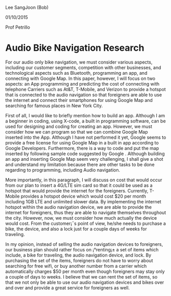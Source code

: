 Lee SangJoon (Bob)

01/10/2015

Prof Petrillo 

# Audio Bike Navigation Research

For our audio only bike navigation, we must consider various aspects, including our customer segments, competition with other businesses, and technological aspects such as Bluetooth, programming an app, and connecting with Google Map. In this paper, however,  I will focus on two aspects: an App programming and predicting the cost of connecting with telephone Carriers such as At&T, T-Mobile, and Verizon to provide a hotspot that is connected to the audio navigation so that foreigners are able to use the internet and connect their smartphones for using Google Map and searching for famous places in New York City. 

First of all, I would like to briefly mention how to build an app. Although I am a beginner in coding, using X-code, a built in programming software, can be used for designing and coding for creating an app. However, we must consider how we can program so that we can combine Google Map inserted into the App. Although I have not performed it yet, Google seems to provide a free license for using Google Map in a built in app according to Google Developers.   Furthermore, there is a way to code and put the map inserted by following sample code suggested by Google . Although building an app and inserting Google Map seem very challenging, I shall give a shot and understand my limitation because there are other tasks to be done regarding to programming, including Audio navigation. 

More importantly, in this paragraph, I will discuss on cost that would occur from our plan to insert a 4G/LTE sim card so that it could be used as a hotspot that would provide the internet for the foreigners. Currently, T-Mobile provides a hotspot device which would cost $20 per month including 1GB LTE and unlimited slower data.  By implementing the internet hotspot within the audio navigation device, we are able to provide the internet for foreigners, thus they are able to navigate themselves throughout the city. However, now, we must consider how much actually the device would cost. From the customer¡¯s point of view, he/she needs to purchase a bike, the device, and also a lock just for a couple days of weeks for traveling.  

In my opinion, instead of selling the audio navigation devices to foreigners, our business plan should rather focus on ¡°renting¡± a set of items which include, a bike for traveling, the audio navigation device, and lock. By purchasing the set of the items, foreigners do not have to worry about searching for free wifi, or buy another number from a carrier which automatically charges $50 per month even though foreigners may stay only a couple of days to weeks. I believe that we can rent the set of items, so that we not only be able to use our audio navigation devices and bikes over and over and provide a great service for foreigners as well. 


